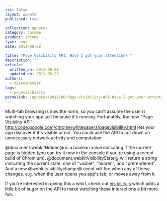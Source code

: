 ```yaml
---
rss: false
layout: update
published: true

collection: updates
category: chrome
product: chrome
type: news
date: 2011-06-28

title: "Page Visibility API: Have I got your attention? "
description: ""
article:
  written_on: 2011-06-28
  updated_on: 2011-06-28
authors:
  - mikemahemoff
tags:
  - pagevisibility
permalink: /updates/2011/06/Page-Visibility-API-Have-I-got-your-attention.html
---
```

Multi-tab browsing is now the norm, so you can't assume the user is watching your app just because it's running. Fortunately, the new "Page Visibility API": <a href="http://code.google.com/chrome/whitepapers/pagevisibility.html" target="_blank">http://code.google.com/chrome/whitepapers/pagevisibility.html</a> lets your app discover if it's visible or not. You could use the API to cut down on unnecessary network activity and computation.

@document.webkitHidden@ is a boolean value indicating if the current page is hidden (you can try it now in the console if you're using a recent build of Chromium). @document.webkitVisibilityState@ will return a string indicating the current state, one of "visible", "hidden", and "prerendered". And a new @webkitvisibilitychange@ event will fire when any of these changes, e.g. when the user opens you app's tab, or moves away from it.

If you're interested in giving this a whirl, check out <a href="https://github.com/evilmartians/visibility.js">visibility.js</a> which adds a little bit of sugar on the API to make watching these interactions a bit more fun.